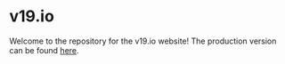 # v19.io

Welcome to the repository for the v19.io website! The production version can be found [here](https://v19.io).
